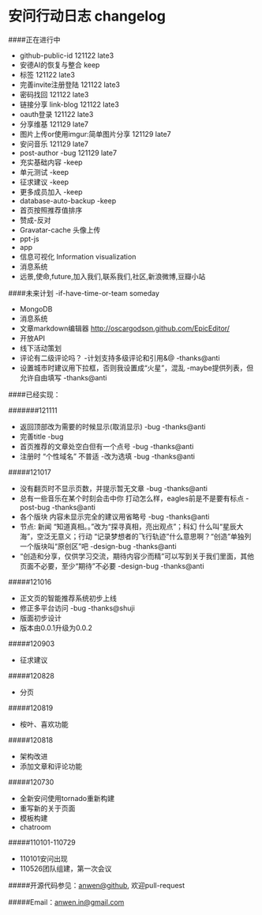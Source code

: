 安问行动日志 changelog
========

####正在进行中

* github-public-id 121122 late3
* 安德AI的恢复与整合 keep
* 标签 121122 late3
* 完善invite注册登陆 121122 late3
* 密码找回 121122 late3
* 链接分享 link-blog 121122 late3
* oauth登录 121122 late3
* 分享维基 121129 late7
* 图片上传or使用imgur:简单图片分享 121129 late7
* 安问音乐 121129 late7
* post-author -bug 121129 late7
* 充实基础内容 -keep
* 单元测试 -keep
* 征求建议 -keep
* 更多成员加入 -keep
* database-auto-backup -keep
* 首页按照推荐值排序
* 赞成-反对
* Gravatar-cache 头像上传 
* ppt-js
* app
* 信息可视化 Information visualization
* 消息系统
* 远景,使命,future,加入我们,联系我们,社区,新浪微博,豆瓣小站

####未来计划 -if-have-time-or-team someday
* MongoDB
* 消息系统
* 文章markdown编辑器 http://oscargodson.github.com/EpicEditor/
* 开放API
* 线下活动策划
* 评论有二级评论吗？ -计划支持多级评论和引用&@ -thanks@anti
* 设置城市时建议用下拉框，否则我设置成“火星”，混乱 -maybe提供列表，但允许自由填写 -thanks@anti

####已经实现：

#######121111
* 返回顶部改为需要的时候显示(取消显示) -bug -thanks@anti
* 完善title -bug
* 首页推荐的文章处空白但有一个点号 -bug -thanks@anti
* 注册时 “个性域名” 不普适 -改为选填 -bug -thanks@anti

#####121017
* 没有翻页时不显示页数，并提示暂无文章 -bug -thanks@anti
* 总有一些音乐在某个时刻会击中你 打动怎么样，eagles前是不是要有标点 -post-bug -thanks@anti
* 各个版块 内容未显示完全的建议用省略号 -bug -thanks@anti
* 节点: 新闻 “知道真相。。”改为“探寻真相，亮出观点”；科幻 什么叫“星辰大海”，空泛无意义；行动 “记录梦想者的飞行轨迹”什么意思啊？“创造”单独列一个版块叫“原创区”吧 -design-bug -thanks@anti
* “创造和分享，仅供学习交流，期待内容少而精”可以写到关于我们里面，其他页面不必要，至少“期待”不必要 -design-bug -thanks@anti

#####121016
* 正文页的智能推荐系统初步上线
* 修正多平台访问 -bug -thanks@shuji
*  版面初步设计
*  版本由0.0.1升级为0.0.2

#####120903
* 征求建议

#####120828
* 分页

#####120819
* 桉叶、喜欢功能

#####120818
* 架构改进
* 添加文章和评论功能

#####120730
* 全新安问使用tornado重新构建
* 重写新的关于页面
* 模板构建
* chatroom

#####110101-110729
* 110101安问出现
* 110526团队组建，第一次会议

#####开源代码参见：[anwen@github](https://github.com/askender/anwen.in ), 欢迎pull-request

#####Email：anwen.in@gmail.com